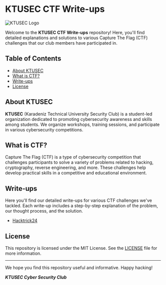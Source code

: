 # KTUSEC CTF Write-ups

![KTUSEC Logo](https://avatars.githubusercontent.com/u/26014323?s=400&u=16dfbcd7a4f950737ad0bde038bf964bbe1b4fde&v=4)

Welcome to the **KTUSEC CTF Write-ups** repository! Here, you'll find detailed explanations and solutions to various Capture The Flag (CTF) challenges that our club members have participated in.

## Table of Contents

- [About KTUSEC](#about-ktusec)
- [What is CTF?](#what-is-ctf)
- [Write-ups](#write-ups)
- [License](#license)

## About KTUSEC

**KTUSEC** (Karadeniz Technical University Security Club) is a student-led organization dedicated to promoting cybersecurity awareness and skills among students. We organize workshops, training sessions, and participate in various cybersecurity competitions.

## What is CTF?

Capture The Flag (CTF) is a type of cybersecurity competition that challenges participants to solve a variety of problems related to hacking, cryptography, reverse engineering, and more. These challenges help develop practical skills in a competitive and educational environment.

## Write-ups

Here you'll find our detailed write-ups for various CTF challenges we've tackled. Each write-up includes a step-by-step explanation of the problem, our thought process, and the solution.

- [Hacktrick24](Hacktrick24/README.md)

## License

This repository is licensed under the MIT License. See the [LICENSE](LICENSE.md) file for more information.

---

We hope you find this repository useful and informative. Happy hacking!

_**KTUSEC Cyber Security Club**_
